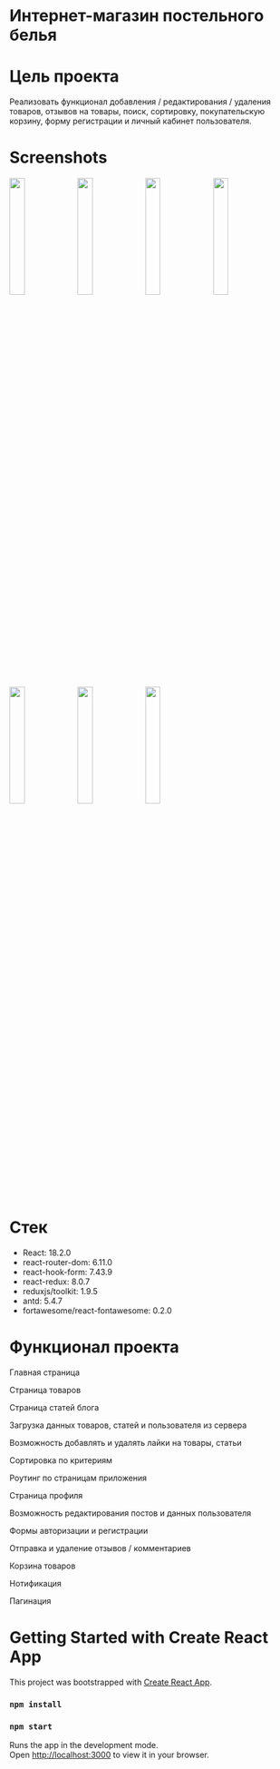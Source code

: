 # Интернет-магазин постельного белья
# Цель проекта

Реализовать функционал добавления / редактирования / удаления товаров, отзывов на товары, поиск, сортировку, покупательскую корзину, форму регистрации и личный кабинет пользователя.
# Screenshots

<img src="https://github.com/VictoriaVVD/Training-project-2-linen-internet-shop-/assets/120110149/c7969345-efb5-4d1b-b7dc-aa182788c070" width="23%"></img> <img src="https://github.com/VictoriaVVD/Training-project-2-linen-internet-shop-/assets/120110149/4568d932-f99b-4f14-a65d-8c41e467ffe1" width="23%"></img> <img src="https://github.com/VictoriaVVD/Training-project-2-linen-internet-shop-/assets/120110149/d0ef8628-8065-4ad9-8369-529830dc811a" width="23%"></img> <img src="https://github.com/VictoriaVVD/Training-project-2-linen-internet-shop-/assets/120110149/32032ee3-d236-4af5-99ee-cbe6ded2818c" width="23%"></img> <img src="https://github.com/VictoriaVVD/Training-project-2-linen-internet-shop-/assets/120110149/99ae6621-8691-4774-abac-c8772c81e30b" width="23%"></img> <img src="https://github.com/VictoriaVVD/Training-project-2-linen-internet-shop-/assets/120110149/d8b49bd8-c34f-4c5a-99b2-0ac3e84ee172" width="23%"></img> <img src="https://github.com/VictoriaVVD/Training-project-2-linen-internet-shop-/assets/120110149/98f35f75-2f5e-4dc8-88b5-9d10a6094ffa" width="23%"></img>

# Стек

- React: 18.2.0
- react-router-dom: 6.11.0
- react-hook-form: 7.43.9
- react-redux: 8.0.7
- reduxjs/toolkit: 1.9.5
- antd: 5.4.7
- fortawesome/react-fontawesome: 0.2.0

# Функционал проекта

Главная страница

Страница товаров

Страница статей блога

Загрузка данных товаров, статей и пользователя из сервера

Возможность добавлять и удалять лайки на товары, статьи

Сортировка по критериям

Роутинг по страницам приложения

Страница профиля

Возможность редактирования постов и данных пользователя

Формы авторизации и регистрации

Отправка и удаление отзывов / комментариев

Корзина товаров

Нотификация

Пагинация



# Getting Started with Create React App

This project was bootstrapped with [Create React App](https://github.com/facebook/create-react-app).

### `npm install`
### `npm start`

Runs the app in the development mode.\
Open [http://localhost:3000](http://localhost:3000) to view it in your browser.
